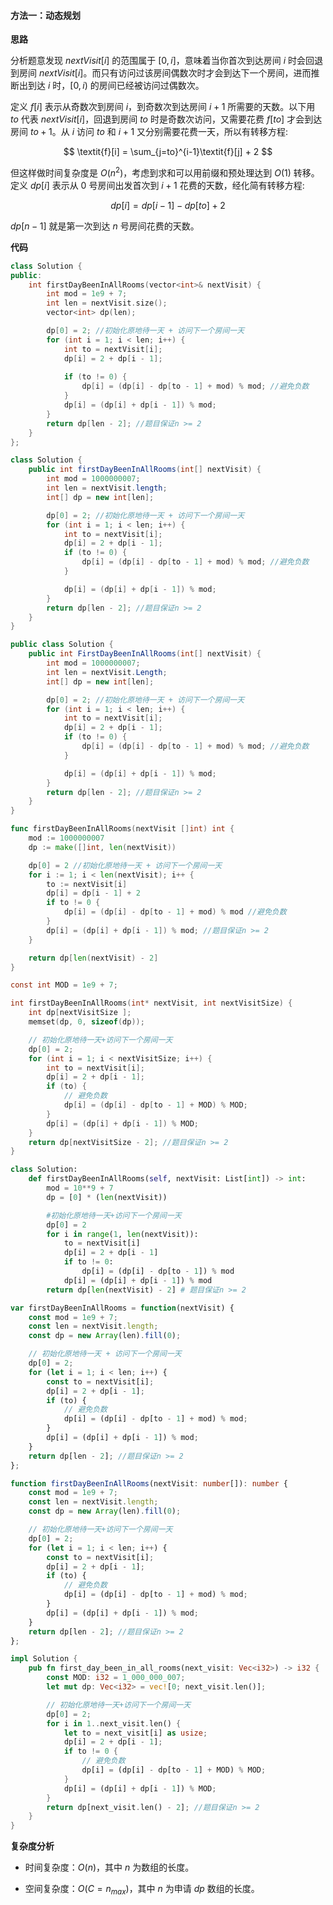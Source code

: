 #### 方法一：动态规划

**思路**

分析题意发现 $\textit{nextVisit}[i]$ 的范围属于 $[0,i]$，意味着当你首次到达房间 $i$ 时会回退到房间 $\textit{nextVisit}[i]$。而只有访问过该房间偶数次时才会到达下一个房间，进而推断出到达 $i$ 时，$[0,i)$ 的房间已经被访问过偶数次。

定义 $\textit{f}[i]$ 表示从奇数次到房间 $i$，到奇数次到达房间 $i+1$ 所需要的天数。以下用 $to$ 代表 $\textit{nextVisit}[i]$，回退到房间 $to$ 时是奇数次访问，又需要花费 $\textit{f}[to]$ 才会到达房间 $to + 1$。从 $i$ 访问 $to$ 和 $i+1$ 又分别需要花费一天，所以有转移方程:

$$
\textit{f}[i] = \sum_{j=to}^{i-1}\textit{f}[j] + 2
$$

但这样做时间复杂度是 $O(n^2)$，考虑到求和可以用前缀和预处理达到 $O(1)$ 转移。定义 $\textit{dp}[i]$ 表示从 $0$ 号房间出发首次到 $i+1$ 花费的天数，经化简有转移方程:

$$
\textit{dp}[i] = \textit{dp}[i - 1] - \textit{dp}[to] + 2
$$

$\textit{dp}[n-1]$ 就是第一次到达 $n$ 号房间花费的天数。

**代码**

```C++ [sol1-C++]
class Solution {
public:
    int firstDayBeenInAllRooms(vector<int>& nextVisit) {
        int mod = 1e9 + 7;
        int len = nextVisit.size();
        vector<int> dp(len);

        dp[0] = 2; //初始化原地待一天 + 访问下一个房间一天
        for (int i = 1; i < len; i++) {
            int to = nextVisit[i];
            dp[i] = 2 + dp[i - 1];
            
            if (to != 0) {
                dp[i] = (dp[i] - dp[to - 1] + mod) % mod; //避免负数
            }
            dp[i] = (dp[i] + dp[i - 1]) % mod;
        }
        return dp[len - 2]; //题目保证n >= 2
    }
};
```

```Java [sol1-Java]
class Solution {
    public int firstDayBeenInAllRooms(int[] nextVisit) {
        int mod = 1000000007;
        int len = nextVisit.length;
        int[] dp = new int[len];

        dp[0] = 2; //初始化原地待一天 + 访问下一个房间一天
        for (int i = 1; i < len; i++) {
            int to = nextVisit[i];
            dp[i] = 2 + dp[i - 1];
            if (to != 0) {
                dp[i] = (dp[i] - dp[to - 1] + mod) % mod; //避免负数
            }

            dp[i] = (dp[i] + dp[i - 1]) % mod;
        }
        return dp[len - 2]; //题目保证n >= 2
    }
}
```

```C# [sol1-C#]
public class Solution {
    public int FirstDayBeenInAllRooms(int[] nextVisit) {
        int mod = 1000000007;
        int len = nextVisit.Length;
        int[] dp = new int[len];

        dp[0] = 2; //初始化原地待一天 + 访问下一个房间一天
        for (int i = 1; i < len; i++) {
            int to = nextVisit[i];
            dp[i] = 2 + dp[i - 1];
            if (to != 0) {
                dp[i] = (dp[i] - dp[to - 1] + mod) % mod; //避免负数
            }

            dp[i] = (dp[i] + dp[i - 1]) % mod;
        }
        return dp[len - 2]; //题目保证n >= 2
    }
}
```

```Go [sol1-Golang]
func firstDayBeenInAllRooms(nextVisit []int) int {
    mod := 1000000007
    dp := make([]int, len(nextVisit))

    dp[0] = 2 //初始化原地待一天 + 访问下一个房间一天
    for i := 1; i < len(nextVisit); i++ {
        to := nextVisit[i]
        dp[i] = dp[i - 1] + 2
        if to != 0 {
            dp[i] = (dp[i] - dp[to - 1] + mod) % mod //避免负数
        }
        dp[i] = (dp[i] + dp[i - 1]) % mod; //题目保证n >= 2
    }

    return dp[len(nextVisit) - 2]
}
```

```C [sol1-C]
const int MOD = 1e9 + 7;

int firstDayBeenInAllRooms(int* nextVisit, int nextVisitSize) {
    int dp[nextVisitSize ];
    memset(dp, 0, sizeof(dp));

    // 初始化原地待一天+访问下一个房间一天
    dp[0] = 2; 
    for (int i = 1; i < nextVisitSize; i++) {
        int to = nextVisit[i];
        dp[i] = 2 + dp[i - 1];
        if (to) {
            // 避免负数
            dp[i] = (dp[i] - dp[to - 1] + MOD) % MOD;
        }
        dp[i] = (dp[i] + dp[i - 1]) % MOD;
    }
    return dp[nextVisitSize - 2]; //题目保证n >= 2
}
```

```Python [sol1-Python3]
class Solution:
    def firstDayBeenInAllRooms(self, nextVisit: List[int]) -> int:
        mod = 10**9 + 7
        dp = [0] * (len(nextVisit))

        #初始化原地待一天+访问下一个房间一天
        dp[0] = 2 
        for i in range(1, len(nextVisit)):
            to = nextVisit[i]
            dp[i] = 2 + dp[i - 1] 
            if to != 0:
                dp[i] = (dp[i] - dp[to - 1]) % mod 
            dp[i] = (dp[i] + dp[i - 1]) % mod
        return dp[len(nextVisit) - 2] # 题目保证n >= 2
```

```JavaScript [sol1-JavaScript]
var firstDayBeenInAllRooms = function(nextVisit) {
    const mod = 1e9 + 7;
    const len = nextVisit.length;
    const dp = new Array(len).fill(0);

    // 初始化原地待一天 + 访问下一个房间一天
    dp[0] = 2; 
    for (let i = 1; i < len; i++) {
        const to = nextVisit[i];
        dp[i] = 2 + dp[i - 1];
        if (to) {
            // 避免负数
            dp[i] = (dp[i] - dp[to - 1] + mod) % mod;
        }
        dp[i] = (dp[i] + dp[i - 1]) % mod;
    }
    return dp[len - 2]; //题目保证n >= 2
};
```

```TypeScript [sol1-TypeScript]
function firstDayBeenInAllRooms(nextVisit: number[]): number {
    const mod = 1e9 + 7;
    const len = nextVisit.length;
    const dp = new Array(len).fill(0);

    // 初始化原地待一天+访问下一个房间一天
    dp[0] = 2; 
    for (let i = 1; i < len; i++) {
        const to = nextVisit[i];
        dp[i] = 2 + dp[i - 1];
        if (to) {
            // 避免负数
            dp[i] = (dp[i] - dp[to - 1] + mod) % mod;
        }
        dp[i] = (dp[i] + dp[i - 1]) % mod;
    }
    return dp[len - 2]; //题目保证n >= 2
};
```

```Rust [sol1-Rust]
impl Solution {
    pub fn first_day_been_in_all_rooms(next_visit: Vec<i32>) -> i32 {
        const MOD: i32 = 1_000_000_007;
        let mut dp: Vec<i32> = vec![0; next_visit.len()];

        // 初始化原地待一天+访问下一个房间一天
        dp[0] = 2; 
        for i in 1..next_visit.len() {
            let to = next_visit[i] as usize;
            dp[i] = 2 + dp[i - 1];
            if to != 0 {
                // 避免负数
                dp[i] = (dp[i] - dp[to - 1] + MOD) % MOD;
            }
            dp[i] = (dp[i] + dp[i - 1]) % MOD;
        }
        return dp[next_visit.len() - 2]; //题目保证n >= 2
    }
}
```

**复杂度分析**

- 时间复杂度：$O(n)$，其中 $n$ 为数组的长度。

- 空间复杂度：$O(C = n_{max})$，其中 $n$ 为申请 $\textit{dp}$ 数组的长度。